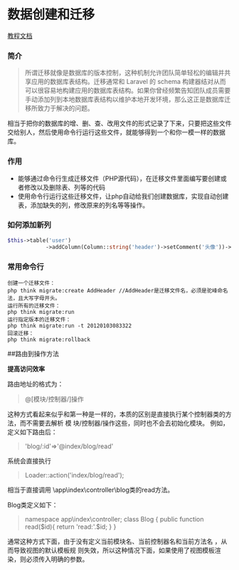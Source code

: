 # 数据创建和迁移

[教程文档](https://www.kancloud.cn/thinkphp/master-database-and-model/265553#_87)

### 简介

>  所谓迁移就像是数据库的版本控制，这种机制允许团队简单轻松的编辑并共享应用的数据库表结构。迁移通常和 Laravel 的 schema  构建器结对从而可以很容易地构建应用的数据库表结构。如果你曾经频繁告知团队成员需要手动添加列到本地数据库表结构以维护本地开发环境，那么这正是数据库迁移所致力于解决的问题。

相当于把你的数据库的增、删、查、改用文件的形式记录了下来，只要把这些文件交给别人，然后使用命令行运行这些文件，就能够得到一个和你一模一样的数据库。

### 作用

- 能够通过命令行生成迁移文件（PHP源代码），在迁移文件里面编写要创建或者修改以及删除表、列等的代码
- 使用命令行运行这些迁移文件，让php自动给我们创建数据库，实现自动创建表，添加缺失的列，修改原来的列名等等操作。

### 如何添加新列

```php
$this->table('user')
            ->addColumn(Column::string('header')->setComment('头像'))->save(); //主要要save
```

### 常用命令行

```
创建一个迁移文件：
php think migrate:create AddHeader //AddHeader是迁移文件名，必须是驼峰命名法，且大写字母开头。
运行所有的迁移文件：
php think migrate:run
运行指定版本的迁移文件：
php think migrate:run -t 20120103083322
回滚迁移：
php think migrate:rollback
```

##路由到操作方法

**提高访问效率**

路由地址的格式为：

>  @[模块/控制器/]操作

 这种方式看起来似乎和第一种是一样的，本质的区别是直接执行某个控制器类的方法，而不需要去解析 模 块/控制器/操作这些，同时也不会去初始化模块。 例如，定义如下路由后：

> 'blog/:id'=>'@index/blog/read'

 系统会直接执行

> Loader::action('index/blog/read');

 相当于直接调用 \app\index\controller\blog类的read方法。

 Blog类定义如下：

> namespace app\index\controller; class Blog { public function read($id){ return 'read:'.$id; } } 

通常这种方式下面，由于没有定义当前模块名、当前控制器名和当前方法名 ，从而导致视图的默认模板规 则失效，所以这种情况下面，如果使用了视图模板渲染，则必须传入明确的参数。 

